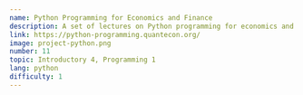 ```yaml
---
name: Python Programming for Economics and Finance
description: A set of lectures on Python programming for economics and finance.
link: https://python-programming.quantecon.org/
image: project-python.png
number: 11
topic: Introductory 4, Programming 1
lang: python
difficulty: 1
---
```

